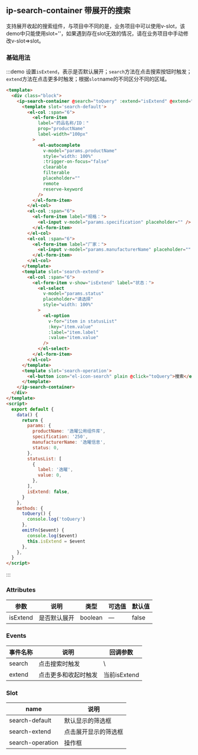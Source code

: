 ## ip-search-container 带展开的搜索

支持展开收起的搜索组件，与项目中不同的是，业务项目中可以使用v-slot，该demo中只能使用slot=''，如果遇到存在slot无效的情况，请在业务项目中手动修改v-slot=>slot。

### 基础用法

:::demo 设置`isExtend`，表示是否默认展开；`search`方法在点击搜索按钮时触发；`extend`方法在点击更多时触发；根据`slot`name的不同区分不同的区域。

```html
<template>
  <div class="block">
    <ip-search-container @search="toQuery" :extend="isExtend" @extend="emitFn">
      <template slot='search-default'>
        <el-col :span="6">
          <el-form-item
            label="药品名称/ID："
            prop="productName"
            label-width="100px"
          >
            <el-autocomplete
              v-model="params.productName"
              style="width: 100%"
              :trigger-on-focus="false"
              clearable
              filterable
              placeholder=""
              remote
              reserve-keyword
            />
          </el-form-item>
        </el-col>
        <el-col :span="6">
          <el-form-item label="规格：">
            <el-input v-model="params.specification" placeholder="" />
          </el-form-item>
        </el-col>
        <el-col :span="6">
          <el-form-item label="厂家：">
            <el-input v-model="params.manufacturerName" placeholder="" />
          </el-form-item>
        </el-col>
      </template>
      <template slot='search-extend'>
        <el-col :span="6">
          <el-form-item v-show="isExtend" label="状态：">
            <el-select
              v-model="params.status"
              placeholder="请选择"
              style="width: 100%"
            >
              <el-option
                v-for="item in statusList"
                :key="item.value"
                :label="item.label"
                :value="item.value"
              />
            </el-select>
          </el-form-item>
        </el-col>
      </template>
      <template slot='search-operation'>
        <el-button icon="el-icon-search" plain @click="toQuery">搜索</el-button>
      </template>
    </ip-search-container>
  </div>
</template>
<script>
  export default {
    data() {
      return {
        params: {
          productName: '逸曜公用组件库',
          specification: '250',
          manufacturerName: '逸曜信息',
          status: 0,
        },
        statusList: [
          {
            label: '逸曜',
            value: 0,
          },
        ],
        isExtend: false,
      }
    },
    methods: {
      toQuery() {
        console.log('toQuery')
      },
      emitFn($event) {
        console.log($event)
        this.isExtend = $event
      },
    },
  }
</script>
```

:::

### Attributes

| 参数               | 说明                                                     | 类型              | 可选值      | 默认值 |
|--------------------|----------------------------------------------------------|-------------------|-------------|--------|
| isExtend | 是否默认展开 | boolean | — | false |

### Events

| 事件名称       | 说明                               | 回调参数 |
| -------------- | ---------------------------------- | -------- |
| search         | 点击搜索时触发                        | \ |
| extend         | 点击更多和收起时触发                   | 当前isExtend   |

### Slot

| name | 说明                                      |
| ---- | ----------------------------------------- |
| search-default    | 默认显示的筛选框 |
| search-extend     | 点击展开显示的筛选框 |
| search-operation  | 操作框 |
